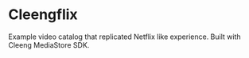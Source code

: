 # Cleengflix

Example video catalog that replicated Netflix like experience.
Built with Cleeng MediaStore SDK.